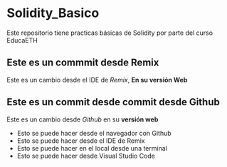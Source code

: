 # Solidity_Basico
Este repositorio tiene practicas básicas de Solidity por parte del curso EducaETH

## Este es un commmit desde Remix

Este es un cambio desde el IDE de *Remix*, **En su versión Web**

## Este es un commit desde commit desde Github

Este es un cambio desde *Github* en su **versión web**
* Esto se puede hacer desde el navegador con Github
* Esto se puede hacer desde el IDE de Remix
* Esto se puede hacer en el local desde una terminal
* Esto se puede hacer desde Visual Studio Code
